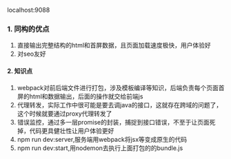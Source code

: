 localhost:9088

### 1. 同构的优点

1. 直接输出完整结构的html和首屏数据，且页面加载速度极快，用户体验好
2. 对seo友好

#### 2. 知识点

1.   webpack对前后端文件进行打包，涉及模板编译等知识，后端负责每个页面首屏的html和数据输出，后面的操作就交给前端js
2.   代理转发，实际工作中很可能是要去调java的接口，这就存在跨域的问题了，这个时候就要通过proxy代理转发了
3.   错误监控，通过多一层promise的封装，捕捉到接口错误，不至于让页面死掉，代码更具健壮性让用户体验更好
4.   npm run dev:server,服务端用webpack将jsx等变成原生的代码
5.   npm run dev:start,用nodemon去执行上面打包的的bundle.js